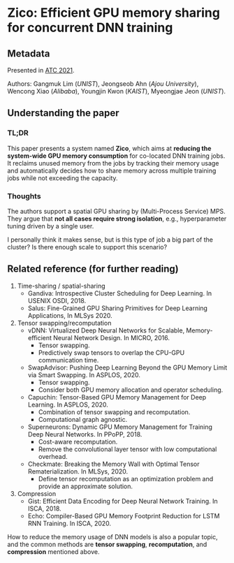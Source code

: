 # Zico: Efficient GPU memory sharing for concurrent DNN training

## Metadata

Presented in [ATC 2021](https://www.usenix.org/conference/atc21/presentation/lim).

Authors: Gangmuk Lim (_UNIST_), Jeongseob Ahn (_Ajou University_), Wencong Xiao (_Alibaba_), Youngjin Kwon (_KAIST_), Myeongjae Jeon (_UNIST_).

## Understanding the paper

### TL;DR

This paper presents a system named **Zico**, which aims at **reducing the system-wide GPU memory consumption** for co-located DNN training jobs. It reclaims unused memory from the jobs by tracking their memory usage and automatically decides how to share memory across multiple training jobs while not exceeding the capacity.

### Thoughts

The authors support a spatial GPU sharing by (Multi-Process Service) MPS. They argue that **not all cases require strong isolation**, e.g., hyperparameter tuning driven by a single user.

I personally think it makes sense, but is this type of job a big part of the cluster? Is there enough scale to support this scenario?

## Related reference (for further reading)

1. Time-sharing / spatial-sharing
   * Gandiva: Introspective Cluster Scheduling for Deep Learning. In USENIX OSDI, 2018.
   * Salus: Fine-Grained GPU Sharing Primitives for Deep Learning Applications, In MLSys 2020.
2. Tensor swapping/recomputation
   * vDNN: Virtualized Deep Neural Networks for Scalable, Memory-efficient Neural Network Design. In MICRO, 2016.
     * Tensor swapping.
     * Predictively swap tensors to overlap the CPU-GPU communication time.
   * SwapAdvisor: Pushing Deep Learning Beyond the GPU Memory Limit via Smart Swapping. In ASPLOS, 2020.
     * Tensor swapping.
     * Consider both GPU memory allocation and operator scheduling.
   * Capuchin: Tensor-Based GPU Memory Management for Deep Learning. In ASPLOS, 2020.
     * Combination of tensor swapping and recomputation.
     * Computational graph agnostic.
   * Superneurons: Dynamic GPU Memory Management for Training Deep Neural Networks. In PPoPP, 2018.
     * Cost-aware recomputation.
     * Remove the convolutional layer tensor with low computational overhead.
   * Checkmate: Breaking the Memory Wall with Optimal Tensor Rematerialization. In MLSys, 2020.
     * Define tensor recomputation as an optimization problem and provide an approximate solution.
3. Compression
   * Gist: Efficient Data Encoding for Deep Neural Network Training. In ISCA, 2018.
   * Echo: Compiler-Based GPU Memory Footprint Reduction for LSTM RNN Training. In ISCA, 2020.

How to reduce the memory usage of DNN models is also a popular topic, and the common methods are **tensor swapping**, **recomputation**, and **compression** mentioned above.
